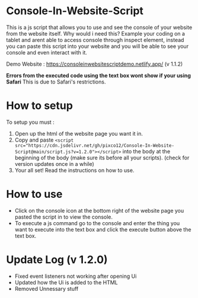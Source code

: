 # Console-In-Website-Script
This is a js script that allows you to use and see the console of your website from the website itself. Why would i need this? Example your coding on a tablet and arent able to access console through inspect element, instead you can paste this script into your website and you will be able to see your console and even interact with it.

Demo Website : https://consoleinwebsitescriptdemo.netlify.app/ (v 1.1.2)

**Errors from the executed code using the text box wont show if your using Safari** This is due to Safari's restrictions.
# How to setup
To setup you must :

1. Open up the html of the website page you want it in.
2. Copy and paste `<script src="https://cdn.jsdelivr.net/gh/pixco12/Console-In-Website-Script@main/script.js?v=1.2.0"></script>` into the body at the beginning of the body (make sure its before all your scripts). (check for version updates once in a while)
3. Your all set! Read the instructions on how to use.

# How to use

- Click on the console icon at the bottom right of the website page you pasted the script in to view the console.
- To execute a js command go to the console and enter the thing you want to execute into the text box and click the execute button above the text box.

# Update Log (v 1.2.0)

- Fixed event listeners not working after opening Ui
- Updated how the Ui is added to the HTML
- Removed Unnessary stuff
